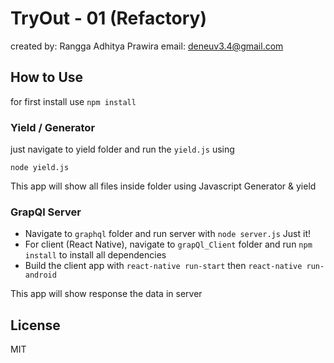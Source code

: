 # TryOut - 01 (Refactory)
created by: Rangga Adhitya Prawira
email: deneuv3.4@gmail.com

## How to Use
for first install use `npm install`

### Yield / Generator
just navigate to yield folder and run the `yield.js` using
```
node yield.js
```
This app will show all files inside folder using Javascript Generator & yield

### GrapQl Server
- Navigate to `graphql` folder and run server with `node server.js` Just it!
- For client (React Native), navigate to `grapQl_Client` folder and run `npm install` to install all dependencies
- Build  the client app with `react-native run-start` then `react-native run-android`

This app will show response the data in server

## License
MIT